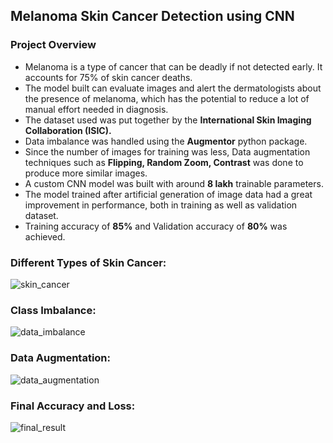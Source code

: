 ## Melanoma Skin Cancer Detection using CNN

### Project Overview
- Melanoma is a type of cancer that can be deadly if not detected early. It accounts for 75% of skin cancer deaths.
- The model built can evaluate images and alert the dermatologists about the presence of melanoma, which has the potential to reduce a lot of manual effort needed in diagnosis.
- The dataset used was put together by the **International Skin Imaging Collaboration (ISIC).**
- Data imbalance was handled using the **Augmentor** python package.
- Since the number of images for training was less, Data augmentation techniques such as **Flipping, Random Zoom, Contrast** was done to produce more similar images.
- A custom CNN model was built with around **8 lakh** trainable parameters.
- The model trained after artificial generation of image data had a great improvement in performance, both in training as well as validation dataset.
- Training accuracy of **85%** and Validation accuracy of **80%** was achieved.

### Different Types of Skin Cancer:
![skin_cancer](/images/skin_cancer.jpg)

### Class Imbalance:
![data_imbalance](/images/class_im.jpg)

### Data Augmentation:
![data_augmentation](/images/data_aug.jpg)

### Final Accuracy and Loss:
![final_result](/images/final_acc.jpg)
